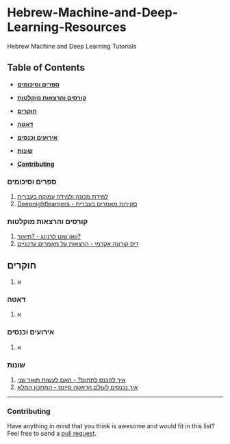 # Hebrew-Machine-and-Deep-Learning-Resources
Hebrew Machine and Deep Learning Tutorials

## Table of Contents

* **[ספרים וסיכומים](#ספרים-וסיכומים)**

* **[קורסים והרצאות מוקלטות](#קורסים-והרצאות-מוקלטות)**  

* **[חוקרים](#חוקרים)**  

* **[דאטה](#דאטה)**

* **[אירועים וכנסים](#אירועים-וכנסים)**

* **[שונות](#שונות)**

* **[Contributing](#contributing)**  


### ספרים וסיכומים

1.  [למידת מכונה ולמידה עמוקה בעברית](https://github.com/AvrahamRaviv/Deep-Learning-in-Hebrew)
2.  [Deepnightlearners - סקירות מאמרים בעברית](https://machinelearning.co.il/tag/deepnightlearners/)

### קורסים והרצאות מוקלטות

1.  [וואן שוט לרנינג - ?תיאור?](https://www.oneshotlearning.io/)
2.  [דיפ קורונה אקדמי - הרצאות על מאמרים עדכניים](https://www.youtube.com/channel/UCjDbU-BKPSN0UsFq6obukUg)



## חוקרים

1. א


### דאטה

1.  א

### אירועים וכנסים

1. א

### שונות

1. [איך להכנס לתחום? - האם לעשות תואר שני](https://machinelearning.co.il/5237/msc/#more-5237)
2. [איך נכנסים לעולם הדאטה סיינס - המתכון המלא](https://www.spreaker.com/user/pimedia/data-part-a?utm_campaign=episode-title&utm_medium=app&utm_source=widget)



-----
### Contributing
Have anything in mind that you think is awesome and would fit in this list? Feel free to send a [pull request](https://github.com/ashara12/awesome-deeplearning/pulls).
